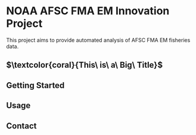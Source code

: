  

# NOAA AFSC FMA EM Innovation Project

 This project aims to provide automated analysis of  AFSC FMA EM fisheries data. 
 
## $\textcolor{coral}{This\ is\ a\ Big\ Title}$
 


## Getting Started


## Usage


## Contact

